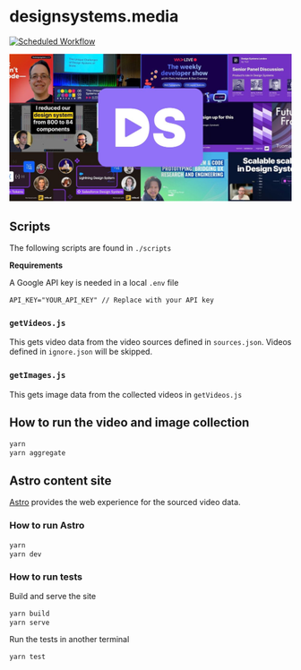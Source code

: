 # designsystems.media

[![Scheduled Workflow](https://github.com/DesignSystemsCollective/designsystems.media/actions/workflows/schedule.yml/badge.svg?branch=main&event=schedule)](https://github.com/DesignSystemsCollective/designsystems.media/actions/workflows/schedule.yml)

![Latest batch of video thumbnails displayed in a grid](/public/social/dsm-linkedin-1200x627.jpg)

## Scripts

The following scripts are found in `./scripts`

**Requirements**

A Google API key is needed in a local `.env` file

```
API_KEY="YOUR_API_KEY" // Replace with your API key
```

### `getVideos.js`

This gets video data from the video sources defined in `sources.json`. Videos defined in `ignore.json` will be skipped.

### `getImages.js`

This gets image data from the collected videos in `getVideos.js`

## How to run the video and image collection

```
yarn
yarn aggregate
```

## Astro content site

[Astro](https://astro.build/) provides the web experience for the sourced video data.

### How to run Astro

```
yarn
yarn dev
```

### How to run tests

Build and serve the site

```
yarn build
yarn serve
```

Run the tests in another terminal

```
yarn test
```
